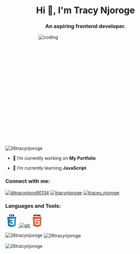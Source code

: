 <h1 align="center">Hi 👋, I'm Tracy Njoroge</h1>
<h3 align="center">An aspiring frontend developer.</h3>
<img align="right" alt="coding" width="400" height="350" src="https://thumbs.dreamstime.com/b/girl-coding-web-page-girl-coding-web-page-listening-to-music-night-253185016.jpg">

<p align="left"> <img src="https://komarev.com/ghpvc/?username=26tracynjoroge&label=Profile%20views&color=0e75b6&style=flat" alt="26tracynjoroge" /> </p>

- 🔭 I’m currently working on **My Portfolio**

- 🌱 I’m currently learning **JavaScript**

<h3 align="left">Connect with me:</h3>
<p align="left">
<a href="https://twitter.com/@tracynjoro90134" target="blank"><img align="center" src="https://raw.githubusercontent.com/rahuldkjain/github-profile-readme-generator/master/src/images/icons/Social/twitter.svg" alt="@tracynjoro90134" height="30" width="40" /></a>
<a href="https://linkedin.com/in/tracynjoroge" target="blank"><img align="center" src="https://raw.githubusercontent.com/rahuldkjain/github-profile-readme-generator/master/src/images/icons/Social/linked-in-alt.svg" alt="tracynjoroge" height="30" width="40" /></a>
<a href="https://instagram.com/tracey_njoroge" target="blank"><img align="center" src="https://raw.githubusercontent.com/rahuldkjain/github-profile-readme-generator/master/src/images/icons/Social/instagram.svg" alt="tracey_njoroge" height="30" width="40" /></a>
</p>

<h3 align="left">Languages and Tools:</h3>
<p align="left"> <a href="https://www.w3schools.com/css/" target="_blank" rel="noreferrer"> <img src="https://raw.githubusercontent.com/devicons/devicon/master/icons/css3/css3-original-wordmark.svg" alt="css3" width="40" height="40"/> </a> <a href="https://git-scm.com/" target="_blank" rel="noreferrer"> <img src="https://www.vectorlogo.zone/logos/git-scm/git-scm-icon.svg" alt="git" width="40" height="40"/> </a> <a href="https://www.w3.org/html/" target="_blank" rel="noreferrer"> <img src="https://raw.githubusercontent.com/devicons/devicon/master/icons/html5/html5-original-wordmark.svg" alt="html5" width="40" height="40"/> </a> </p>

<p><img align="left" src="https://github-readme-stats.vercel.app/api/top-langs?username=26tracynjoroge&show_icons=true&locale=en&layout=compact" alt="26tracynjoroge" /></p>

<p>&nbsp;<img align="center" src="https://github-readme-stats.vercel.app/api?username=26tracynjoroge&show_icons=true&locale=en" alt="26tracynjoroge" /></p>

<p><img align="center" src="https://github-readme-streak-stats.herokuapp.com/?user=26tracynjoroge&" alt="26tracynjoroge" /></p>

